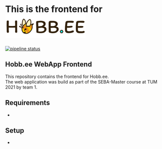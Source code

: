 # This is the frontend for <img src="/src/assets/hobbee_cream.svg" height="75" alt="logo">
[![pipeline status](https://gitlab.lrz.de/seba-master-2021/team-01/frontend/badges/main/pipeline.svg)](https://gitlab.lrz.de/seba-master-2021/team-01/frontend/-/commits/main)

## Hobb.ee WebApp Frontend
This repository contains the frontend for Hobb.ee.\
The web application was build as part of the SEBA-Master course at TUM 2021 by team 1.

## Requirements
- 
## Setup
- 
